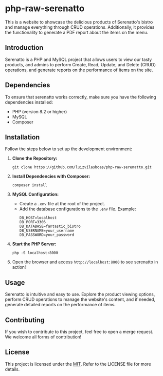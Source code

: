 # php-raw-serenatto

This is a website to showcase the delicious products of Serenatto's bistro and manage everything through CRUD operations. Additionally, it provides the functionality to generate a PDF report about the items on the menu.

## Introduction

Serenatto is a PHP and MySQL project that allows users to view our tasty products, and admins to perform Create, Read, Update, and Delete (CRUD) operations, and generate reports on the performance of items on the site.

## Dependencies

To ensure that serenatto works correctly, make sure you have the following dependencies installed:

- PHP (version 8.2 or higher)
- MySQL
- Composer

## Installation

Follow the steps below to set up the development environment:

1. **Clone the Repository:**
   ```
   git clone https://github.com/luizvilasboas/php-raw-serenatto.git
   ```

2. **Install Dependencies with Composer:**
   ```
   composer install
   ```

3. **MySQL Configuration:**
   - Create a `.env` file at the root of the project.
   - Add the database configurations to the `.env` file. Example:
     ```
     DB_HOST=localhost
     DB_PORT=3306
     DB_DATABASE=fantastic_bistro
     DB_USERNAME=your_username
     DB_PASSWORD=your_password
     ```

4. **Start the PHP Server:**
   ```
   php -S localhost:8000
   ```

5. Open the browser and access `http://localhost:8000` to see serenatto in action!

## Usage

Serenatto is intuitive and easy to use. Explore the product viewing options, perform CRUD operations to manage the website's content, and if needed, generate detailed reports on the performance of items.

## Contributing

If you wish to contribute to this project, feel free to open a merge request. We welcome all forms of contribution!

## License

This project is licensed under the [MIT](https://github.com/luizvilasboas/php-raw-serenatto/blob/main/LICENSE). Refer to the LICENSE file for more details.
